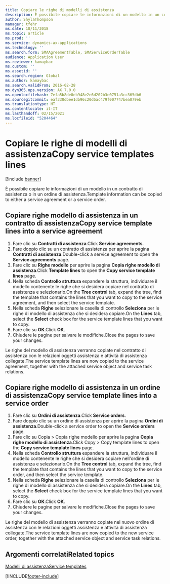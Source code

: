 ```yaml
---
title: Copiare le righe di modelli di assistenza
description: È possibile copiare le informazioni di un modello in un contratto di assistenza o in un ordine di assistenza.
author: ShylaThompson
manager: tfehr
ms.date: 10/11/2018
ms.topic: article
ms.prod: ''
ms.service: dynamics-ax-applications
ms.technology: ''
ms.search.form: SMAAgreementTable, SMAServiceOrderTable
audience: Application User
ms.reviewer: kamaybac
ms.custom: ''
ms.assetid: ''
ms.search.region: Global
ms.author: kamaybac
ms.search.validFrom: 2016-02-28
ms.dyn365.ops.version: AX 7.0.0
ms.openlocfilehash: 7efa5b8de0eb948e2e6d202b3e0751a3cc365db6
ms.sourcegitcommit: eaf330dbee1db96c20d5ac479f007747bea079eb
ms.translationtype: HT
ms.contentlocale: it-IT
ms.lasthandoff: 02/15/2021
ms.locfileid: "5204464"
---
```

# <a name="copy-service-templates-lines"></a><span data-ttu-id="8f079-103">Copiare le righe di modelli di assistenza</span><span class="sxs-lookup"><span data-stu-id="8f079-103">Copy service templates lines</span></span> 

[!include [banner](../includes/banner.md)]

<span data-ttu-id="8f079-104">È possibile copiare le informazioni di un modello in un contratto di assistenza o in un ordine di assistenza.</span><span class="sxs-lookup"><span data-stu-id="8f079-104">Template information can be copied to either a service agreement or a service order.</span></span>

## <a name="copy-service-template-lines-into-a-service-agreement"></a><span data-ttu-id="8f079-105">Copiare righe modello di assistenza in un contratto di assistenza</span><span class="sxs-lookup"><span data-stu-id="8f079-105">Copy service template lines into a service agreement</span></span>

1. <span data-ttu-id="8f079-106">Fare clic su **Contratti di assistenza**.</span><span class="sxs-lookup"><span data-stu-id="8f079-106">Click **Service agreements**.</span></span>
2. <span data-ttu-id="8f079-107">Fare doppio clic su un contratto di assistenza per aprire la pagina **Contratti di assistenza**.</span><span class="sxs-lookup"><span data-stu-id="8f079-107">Double-click a service agreement to open the **Service agreements** page.</span></span>
3. <span data-ttu-id="8f079-108">Fare clic su **Righe modello** per aprire la pagina **Copia righe modello di assistenza**.</span><span class="sxs-lookup"><span data-stu-id="8f079-108">Click **Template lines** to open the **Copy service template lines** page.</span></span>
4. <span data-ttu-id="8f079-109">Nella scheda **Controllo struttura** espandere la struttura, individuare il modello contenente le righe che si desidera copiare nel contratto di assistenza e selezionarlo.</span><span class="sxs-lookup"><span data-stu-id="8f079-109">On the **Tree control** tab, expand the tree, find the template that contains the lines that you want to copy to the service agreement, and then select the service template.</span></span>
5. <span data-ttu-id="8f079-110">Nella scheda **Righe** selezionare la casella di controllo **Seleziona** per le righe di modello di assistenza che si desidera copiare.</span><span class="sxs-lookup"><span data-stu-id="8f079-110">On the **Lines** tab, select the **Select** check box for the service template lines that you want to copy.</span></span>
6. <span data-ttu-id="8f079-111">Fare clic su **OK**.</span><span class="sxs-lookup"><span data-stu-id="8f079-111">Click **OK**.</span></span>
7. <span data-ttu-id="8f079-112">Chiudere le pagine per salvare le modifiche.</span><span class="sxs-lookup"><span data-stu-id="8f079-112">Close the pages to save your changes.</span></span>

<span data-ttu-id="8f079-113">Le righe del modello di assistenza verranno copiate nel contratto di assistenza con le relazioni oggetti assistenza e attività di assistenza collegate.</span><span class="sxs-lookup"><span data-stu-id="8f079-113">The service template lines are now copied to the service agreement, together with the attached service object and service task relations.</span></span>

## <a name="copy-service-template-lines-into-a-service-order"></a><span data-ttu-id="8f079-114">Copiare righe modello di assistenza in un ordine di assistenza</span><span class="sxs-lookup"><span data-stu-id="8f079-114">Copy service template lines into a service order</span></span>

1. <span data-ttu-id="8f079-115">Fare clic su **Ordini di assistenza**.</span><span class="sxs-lookup"><span data-stu-id="8f079-115">Click **Service orders**.</span></span>
2. <span data-ttu-id="8f079-116">Fare doppio clic su un ordine di assistenza per aprire la pagina **Ordini di assistenza**.</span><span class="sxs-lookup"><span data-stu-id="8f079-116">Double-click a service order to open the **Service orders** page.</span></span>
3. <span data-ttu-id="8f079-117">Fare clic su Copia \> Copia righe modello per aprire la pagina **Copia righe modello di assistenza**.</span><span class="sxs-lookup"><span data-stu-id="8f079-117">Click Copy \> Copy template lines to open the **Copy service template lines** page.</span></span>
4. <span data-ttu-id="8f079-118">Nella scheda **Controllo struttura** espandere la struttura, individuare il modello contenente le righe che si desidera copiare nell'ordine di assistenza e selezionarlo.</span><span class="sxs-lookup"><span data-stu-id="8f079-118">On the **Tree control** tab, expand the tree, find the template that contains the lines that you want to copy to the service order, and then select the service template.</span></span>
5. <span data-ttu-id="8f079-119">Nella scheda **Righe** selezionare la casella di controllo **Seleziona** per le righe di modello di assistenza che si desidera copiare.</span><span class="sxs-lookup"><span data-stu-id="8f079-119">On the **Lines** tab, select the **Select** check box for the service template lines that you want to copy.</span></span>
6. <span data-ttu-id="8f079-120">Fare clic su **OK**.</span><span class="sxs-lookup"><span data-stu-id="8f079-120">Click **OK**.</span></span>
7. <span data-ttu-id="8f079-121">Chiudere le pagine per salvare le modifiche.</span><span class="sxs-lookup"><span data-stu-id="8f079-121">Close the pages to save your changes.</span></span>

<span data-ttu-id="8f079-122">Le righe del modello di assistenza verranno copiate nel nuovo ordine di assistenza con le relazioni oggetti assistenza e attività di assistenza collegate.</span><span class="sxs-lookup"><span data-stu-id="8f079-122">The service template lines are now copied to the new service order, together with the attached service object and service task relations.</span></span> 

## <a name="related-topics"></a><span data-ttu-id="8f079-123">Argomenti correlati</span><span class="sxs-lookup"><span data-stu-id="8f079-123">Related topics</span></span>

[<span data-ttu-id="8f079-124">Modelli di assistenza</span><span class="sxs-lookup"><span data-stu-id="8f079-124">Service templates</span></span>](service-template.md)




[!INCLUDE[footer-include](../../includes/footer-banner.md)]